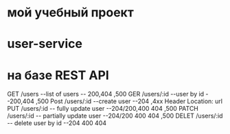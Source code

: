 # мой учебный проект 
# user-service
# на базе REST API 

GET /users --list of users -- 200,404 ,500 
GER /users/:id --user by id --200,404 ,500
Post /users/:id --create user --204 ,4xx Header Location: url 
PUT /users/:id -- fully update user --204/200,400 404 ,500
PATCH  /users/:id -- partially update user --204/200 400 404 ,500 
DELET /users/:id -- delete user by id --204 400 404  